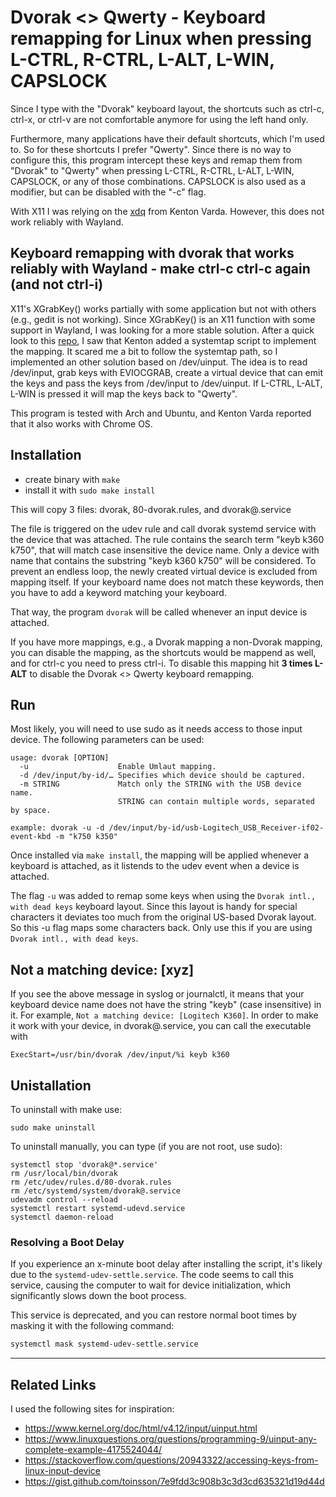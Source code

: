 # Dvorak <> Qwerty - Keyboard remapping for Linux when pressing L-CTRL, R-CTRL, L-ALT, L-WIN, CAPSLOCK

Since I type with the "Dvorak" keyboard layout, the shortcuts such as ctrl-c, ctrl-x, or ctrl-v are not comfortable anymore for using the left hand only.

Furthermore, many applications have their default shortcuts, which I'm used to. So for these shortcuts I prefer "Qwerty". Since there is no way to configure this, this program intercept these keys and remap them from "Dvorak" to "Qwerty" when pressing L-CTRL, R-CTRL, L-ALT, L-WIN, CAPSLOCK, or any of those combinations. CAPSLOCK is also used as a modifier, but can be disabled with the "-c" flag.
   
With X11 I was relying on the [xdq](https://github.com/kentonv/dvorak-qwerty) from Kenton Varda. However, this does not work reliably with Wayland.

## Keyboard remapping with dvorak that works reliably with Wayland - make ctrl-c ctrl-c again (and not ctrl-i)

X11's XGrabKey() works partially with some application but not with others (e.g., gedit is not working). Since XGrabKey() is an X11 function with some support in Wayland, I was looking for a more stable solution. After a quick look to this [repo](https://github.com/kentonv/dvorak-qwerty), I saw that Kenton added a systemtap script to implement the mapping. It scared me a bit to follow the systemtap path, so I implemented an other solution based on /dev/uinput. The idea is to read /dev/input, grab keys with EVIOCGRAB, create a virtual device that can emit the keys and pass the keys from /dev/input to /dev/uinput. If L-CTRL, L-ALT, L-WIN is pressed it will map the keys back to "Qwerty".

This program is tested with Arch and Ubuntu, and Kenton Varda reported that it also works with Chrome OS.

## Installation

 * create binary with ```make```
 * install it with ```sudo make install```

This will copy 3 files: dvorak, 80-dvorak.rules, and dvorak@.service

The file is triggered on the udev rule and call dvorak systemd service with the device that was attached. The rule contains
the search term "keyb k360 k750", that will match case insensitive the device name. Only a device with name that contains the substring
"keyb k360 k750" will be considered. To prevent an endless loop, the newly created virtual device is excluded from mapping itself. If your keyboard name does not match these keywords, then you have to add a keyword matching your keyboard.

That way, the program ```dvorak``` will be called whenever an input device is attached.

If you have more mappings, e.g., a Dvorak mapping a non-Dvorak mapping, you can disable the mapping, as the shortcuts would be mappend as well, and for ctrl-c you need to press ctrl-i. To disable this mapping hit **3 times L-ALT** to disable the Dvorak <> Qwerty keyboard remapping.

## Run

Most likely, you will need to use sudo as it needs access to those input device. The following parameters can be used:

```
usage: dvorak [OPTION]
  -u                    Enable Umlaut mapping.
  -d /dev/input/by-id/… Specifies which device should be captured.
  -m STRING             Match only the STRING with the USB device name. 
                        STRING can contain multiple words, separated by space.

example: dvorak -u -d /dev/input/by-id/usb-Logitech_USB_Receiver-if02-event-kbd -m "k750 k350"
```
Once installed via ```make install```, the mapping will be applied whenever a keyboard is attached, as it listends to the udev event when a device is attached.

The flag ```-u``` was added to remap some keys when using the ```Dvorak intl., with dead keys``` keyboard layout. Since this layout is handy for special characters it deviates too much from the original US-based Dvorak layout. So this -u flag maps some characters back. Only use this if you are using ```Dvorak intl., with dead keys```.

## Not a matching device: [xyz]

If you see the above message in syslog or journalctl, it means that your keyboard device name does not have the string "keyb" (case insensitive) in it. For example, ```Not a matching device: [Logitech K360]```. In order to make it work with your device, in dvorak@.service, you can call the executable with

```
ExecStart=/usr/bin/dvorak /dev/input/%i keyb k360
```

## Unistallation

To uninstall with make use:

```
sudo make uninstall
```

To uninstall manually, you can type (if you are not root, use sudo):

```
systemctl stop 'dvorak@*.service'
rm /usr/local/bin/dvorak
rm /etc/udev/rules.d/80-dvorak.rules
rm /etc/systemd/system/dvorak@.service
udevadm control --reload
systemctl restart systemd-udevd.service
systemctl daemon-reload
```

### Resolving a Boot Delay

If you experience an x-minute boot delay after installing the script, it's likely due to the `systemd-udev-settle.service`. The code seems to call this service, causing the computer to wait for device initialization, which significantly slows down the boot process.

This service is deprecated, and you can restore normal boot times by masking it with the following command:
```bash
systemctl mask systemd-udev-settle.service
```

---

## Related Links
I used the following sites for inspiration:

 * https://www.kernel.org/doc/html/v4.12/input/uinput.html
 * https://www.linuxquestions.org/questions/programming-9/uinput-any-complete-example-4175524044/
 * https://stackoverflow.com/questions/20943322/accessing-keys-from-linux-input-device
 * https://gist.github.com/toinsson/7e9fdd3c908b3c3d3cd635321d19d44d
